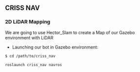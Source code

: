 ## CRISS NAV
### 2D LiDAR Mapping
We are going to use Hector_Slam to create a Map of our Gazebo environment with LiDAR
- Launching our bot in Gazebo environment:

```bash title="navigate"
$ cd /path/to/criss_nav
```
``` bash
roslaunch criss_nav navros
```

